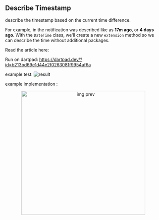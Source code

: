 ## Describe Timestamp 
describe the timestamp based on the current time difference.

For example, in the notification was described like as **17m ago**, or  **4 days ago**. With the `DateTime` class, we'll create a new `extension` method so we can describe the time without additional packages.

Read the article here: 

Run on dartpad: https://dartpad.dev/?id=b213bd69e1d44e2f0263081f9954af6a

example test:
![result](https://cdn-images-1.medium.com/max/800/1*TGQKqG4uX1GufQscEv8gyQ.png)

example implementation :

<p align="center">
 <img src="https://cdn-images-1.medium.com/max/800/1*VibxtsCkvsfXuXtVjY_8bQ.gif" alt="img prev" height="400px"  title="img prev">
</p>
